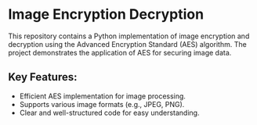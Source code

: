 # Image Encryption Decryption

This repository contains a Python implementation of image encryption and decryption using the Advanced Encryption Standard (AES) algorithm. The project demonstrates the application of AES for securing image data.

## Key Features:

- Efficient AES implementation for image processing.
- Supports various image formats (e.g., JPEG, PNG).
- Clear and well-structured code for easy understanding.
